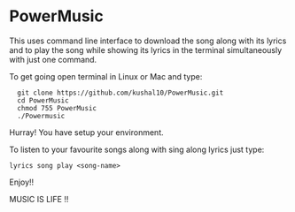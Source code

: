 # PowerMusic
This uses command line interface to download the song along with its lyrics and to play the song while showing its lyrics in the terminal simultaneously with just one command.


To get going open terminal in Linux or Mac and type:
      
      git clone https://github.com/kushal10/PowerMusic.git
      cd PowerMusic
      chmod 755 PowerMusic
      ./Powermusic

Hurray! You have setup your environment. 

To listen to your favourite songs along with sing along lyrics just type:

    lyrics song play <song-name>
    
Enjoy!!

MUSIC IS LIFE !!
